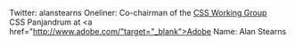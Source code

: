 Twitter: alanstearns
Oneliner: Co-chairman of the <a Href="http://www.w3.org/Style/CSS/" target="blank">CSS Working Group</a></br>CSS Panjandrum at <a href="http://www.adobe.com/"target="_blank">Adobe</a>
Name: Alan Stearns